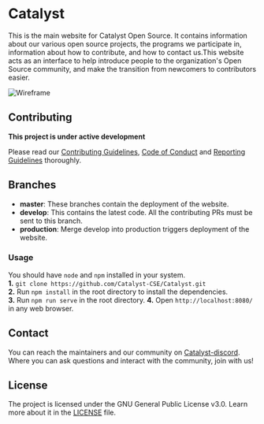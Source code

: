 # Catalyst

This is the main website for Catalyst Open Source. It contains information about our various open source projects, the programs we participate in, information about how to contribute, and how to contact us.This website acts as an interface to help introduce people to the organization's Open Source community, and make the transition from newcomers to contributors easier.

![Wireframe](https://user-images.githubusercontent.com/47811606/82260167-63f0b280-997a-11ea-9960-45dd4b3e7154.png)

## Contributing

**This project is under active development**

Please read our [Contributing Guidelines](https://github.com/Catalyst-SMVD/Catalyst/blob/master/contributing%20guidelines.md), [Code of Conduct](https://github.com/Catalyst-SMVD/Catalyst/blob/master/Code%20of%20Conduct.md) and [Reporting Guidelines](https://github.com/Catalyst-SMVD/Catalyst/blob/master/Reporting_guidelines.md) thoroughly.

## Branches

- **master**: These branches contain the deployment of the website.
- **develop**: This contains the latest code. All the contributing PRs must be sent to this branch.
- **production**: Merge develop into production triggers deployment of the website.

### Usage  
You should have `node` and `npm` installed in your system.  
**1.** `git clone https://github.com/Catalyst-CSE/Catalyst.git`  
**2.** Run `npm install` in the root directory to install the dependencies.  
**3.** Run `npm run serve` in the root directory.
**4.** Open `http://localhost:8080/` in any web browser.

## Contact

You can reach the maintainers and our community on [Catalyst-discord](https://discord.gg/dHtDhHa).  Where you can ask questions and interact with the community, join with us!

## License

The project is licensed under the GNU General Public License v3.0. Learn more about it in the [LICENSE](https://github.com/Catalyst-SMVD/Catalyst/blob/master/LICENSE) file.
